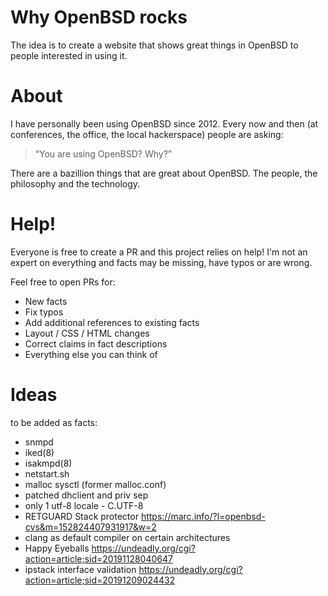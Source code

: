 # Why OpenBSD rocks

The idea is to create a website that shows great things in OpenBSD to people interested in using it.

# About

I have personally been using OpenBSD since 2012. Every now and then
(at conferences, the office, the local hackerspace) people are asking:

> “You are using OpenBSD? Why?”

There are a bazillion things that are great about OpenBSD.
The people, the philosophy and the technology.

# Help!

Everyone is free to create a PR and this project relies on help! I'm not an expert on
everything and facts may be missing, have typos or are wrong.

Feel free to open PRs for:

* New facts
* Fix typos
* Add additional references to existing facts
* Layout / CSS / HTML changes
* Correct claims in fact descriptions
* Everything else you can think of

# Ideas

to be added as facts:

* snmpd
* iked(8)
* isakmpd(8)
* netstart.sh
* malloc sysctl (former malloc.conf)
* patched dhclient and priv sep
* only 1 utf-8 locale - C.UTF-8
* RETGUARD Stack protector https://marc.info/?l=openbsd-cvs&m=152824407931917&w=2
* clang as default compiler on certain architectures
* Happy Eyeballs https://undeadly.org/cgi?action=article;sid=20191128040647
* ipstack interface validation https://undeadly.org/cgi?action=article;sid=20191209024432
